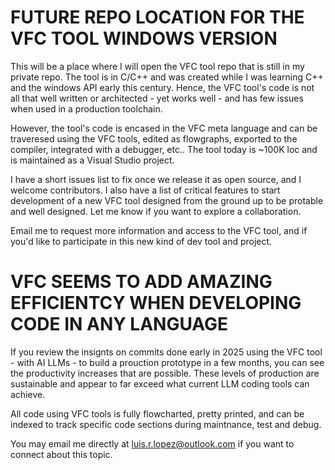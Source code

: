 # FUTURE REPO LOCATION FOR THE VFC TOOL WINDOWS VERSION

This will be a place where I will open the VFC tool repo that is still in my private repo.  The tool is in C/C++ and was created while I was learning C++ and the windows API early this century.  Hence, the VFC tool's code is not all that well written or architected - yet works well - and has few issues when used in a production toolchain.  

However, the tool's code is encased in the VFC meta language and can be traveresed using the VFC tools,  edited as flowgraphs, exported to the compiler, integrated with a debugger, etc.. The tool today is ~100K loc and is maintained as a Visual Studio project.  

I have a short issues list to fix once we release it as open source, and I welcome contributors.  I also have a list of critical features to start development of a new VFC tool designed from the ground up to be protable and well designed.  Let me know if you want to explore a collaboration.

Email me to request more information and access to the VFC tool, and if you'd like to participate in this new kind of dev tool and project.

# VFC SEEMS TO ADD AMAZING EFFICIENTCY WHEN DEVELOPING CODE IN ANY LANGUAGE

If you review the insignts on commits done early in 2025 using the VFC tool - with AI LLMs - to build a prouction prototype in a few months, you can see the productivity increases that are possible.  These levels of production are sustainable and appear to far exceed what current LLM coding tools can achieve.

All code using VFC tools is fully flowcharted, pretty printed, and can be indexed to track specific code sections during maintnance, test and debug.

You may email me directly at luis.r.lopez@outlook.com if you want to connect about this topic.


